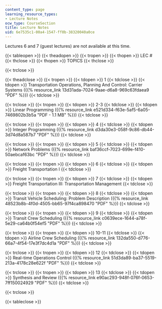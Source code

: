 ```yaml
---
content_type: page
learning_resource_types:
- Lecture Notes
ocw_type: CourseSection
title: Lecture Notes
uid: 6e7535c1-00a4-1547-ff0b-38320040a0ce
---
```


Lectures 6 and 7 (guest lectures) are not available at this time.

{{< tableopen >}}
{{< theadopen >}}
{{< tropen >}}
{{< thopen >}}
LEC #
{{< thclose >}}
{{< thopen >}}
TOPICS
{{< thclose >}}

{{< trclose >}}

{{< theadclose >}}
{{< tropen >}}
{{< tdopen >}}
1
{{< tdclose >}}
{{< tdopen >}}
Transportation Operations, Planning And Control: Carrier Systems ({{% resource_link 13d31ada-7024-9aae-d6a8-969c63fdaea9 "PDF" %}})
{{< tdclose >}}

{{< trclose >}}
{{< tropen >}}
{{< tdopen >}}
2-3
{{< tdclose >}}
{{< tdopen >}}
Linear Programming ({{% resource_link e521d334-f63e-5af5-6a05-7469802b3b5a "PDF - 1.1 MB" %}})
{{< tdclose >}}

{{< trclose >}}
{{< tropen >}}
{{< tdopen >}}
4
{{< tdclose >}}
{{< tdopen >}}
Integer Programming ({{% resource_link d3da30e3-058f-9c86-db44-3d74d8a587b7 "PDF" %}})
{{< tdclose >}}

{{< trclose >}}
{{< tropen >}}
{{< tdopen >}}
5
{{< tdclose >}}
{{< tdopen >}}
Network Problems ({{% resource_link baf36ccf-7023-699e-f410-50aebcaf63bc "PDF" %}})
{{< tdclose >}}

{{< trclose >}}
{{< tropen >}}
{{< tdopen >}}
6
{{< tdclose >}}
{{< tdopen >}}
Freight Transportation I
{{< tdclose >}}

{{< trclose >}}
{{< tropen >}}
{{< tdopen >}}
7
{{< tdclose >}}
{{< tdopen >}}
Freight Transportation III: Transportation Management
{{< tdclose >}}

{{< trclose >}}
{{< tropen >}}
{{< tdopen >}}
8
{{< tdclose >}}
{{< tdopen >}}
Transit Vehicle Scheduling: Problem Description ({{% resource_link 48523b8b-4f0d-4505-bb65-97f4ca898470 "PDF" %}})
{{< tdclose >}}

{{< trclose >}}
{{< tropen >}}
{{< tdopen >}}
9
{{< tdclose >}}
{{< tdopen >}}
Transit Crew Scheduling ({{% resource_link c0639ece-1644-a78f-5e29-ca64b0f54ef5 "PDF" %}})
{{< tdclose >}}

{{< trclose >}}
{{< tropen >}}
{{< tdopen >}}
10-11
{{< tdclose >}}
{{< tdopen >}}
Airline Crew Scheduling ({{% resource_link 132da550-d776-66a7-4f54-17e3f7dc4d1a "PDF" %}})
{{< tdclose >}}

{{< trclose >}}
{{< tropen >}}
{{< tdopen >}}
12
{{< tdclose >}}
{{< tdopen >}}
Real-time Operations Control ({{% resource_link 51d3da89-ba37-5519-213a-4178c28e622f "PDF" %}})
{{< tdclose >}}

{{< trclose >}}
{{< tropen >}}
{{< tdopen >}}
13
{{< tdclose >}}
{{< tdopen >}}
Synthesis and Review ({{% resource_link e90ac293-948f-076f-0653-7ff150024929 "PDF" %}})
{{< tdclose >}}

{{< trclose >}}

{{< tableclose >}}